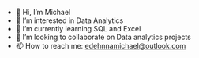 - 👋 Hi, I’m Michael
- 👀 I’m interested in Data Analytics
- 🌱 I’m currently learning SQL and Excel
- 💞️ I’m looking to collaborate on Data analytics projects
- 📫 How to reach me: edehnnamichael@outlook.com

<!---
nwagu01/nwagu01 is a ✨ special ✨ repository because its `README.md` (this file) appears on your GitHub profile.
You can click the Preview link to take a look at your changes.
--->
